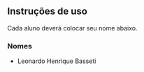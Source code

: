 ## Instruções de uso

Cada aluno deverá colocar seu nome abaixo.

### Nomes

- Leonardo Henrique Basseti